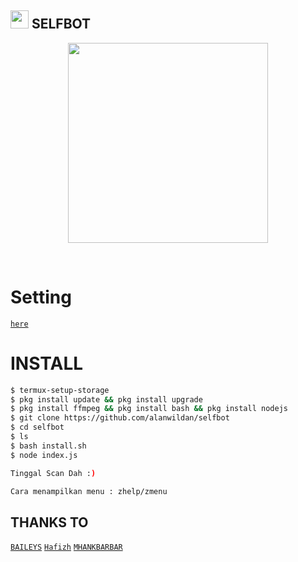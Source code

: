 ## <img src="https://github.com/TheDudeThatCode/TheDudeThatCode/blob/master/Assets/Hi.gif" width="29px"> SELFBOT
<p align="center">
<img src="https://ibb.co/R3XskbK" width="320">
</p>
<br>

# Setting

[`here`](https://github.com/alanwildan/selfbot/blob/main/src/settings.json)

# INSTALL

```sh
$ termux-setup-storage
$ pkg install update && pkg install upgrade
$ pkg install ffmpeg && pkg install bash && pkg install nodejs
$ git clone https://github.com/alanwildan/selfbot
$ cd selfbot
$ ls
$ bash install.sh
$ node index.js

Tinggal Scan Dah :)

Cara menampilkan menu : zhelp/zmenu
```


## THANKS TO

[`BAILEYS`](https://github.com/adiwajshing/Baileys) 
[`Hafizh`](https://github.com/HAFizh-15) 
[`MHANKBARBAR`](https://github.com/MhankBarBar)
